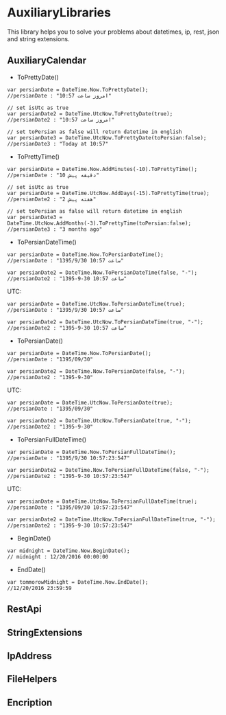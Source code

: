 # AuxiliaryLibraries
This library helps you to solve your problems about datetimes, ip, rest, json and string extensions.
## AuxiliaryCalendar
* ToPrettyDate()
```
var persianDate = DateTime.Now.ToPrettyDate();
//persianDate : "امروز ساعت 10:57"

// set isUtc as true
var persianDate2 = DateTime.UtcNow.ToPrettyDate(true);
//persianDate2 : "امروز ساعت 10:57"

// set toPersian as false will return datetime in english
var persianDate3 = DateTime.UtcNow.ToPrettyDate(toPersian:false);
//persianDate3 : "Today at 10:57"
```

* ToPrettyTime()
```
var persianDate = DateTime.Now.AddMinutes(-10).ToPrettyTime();
//persianDate : "10 دقیقه پیش"

// set isUtc as true
var persianDate = DateTime.UtcNow.AddDays(-15).ToPrettyTime(true);
//persianDate2 : "2 هفته پیش"

// set toPersian as false will return datetime in english
var persianDate3 = DateTime.UtcNow.AddMonths(-3).ToPrettyTime(toPersian:false);
//persianDate3 : "3 months ago"
```

* ToPersianDateTime()
```
var persianDate = DateTime.Now.ToPersianDateTime();
//persianDate : "1395/9/30 ساعت 10:57"

var persianDate2 = DateTime.Now.ToPersianDateTime(false, "-");
//persianDate2 : "1395-9-30 ساعت 10:57"
```
UTC:
```
var persianDate = DateTime.UtcNow.ToPersianDateTime(true);
//persianDate : "1395/9/30 ساعت 10:57"

var persianDate2 = DateTime.UtcNow.ToPersianDateTime(true, "-");
//persianDate2 : "1395-9-30 ساعت 10:57"
```

* ToPersianDate()
```
var persianDate = DateTime.Now.ToPersianDate();
//persianDate : "1395/09/30"

var persianDate2 = DateTime.Now.ToPersianDate(false, "-");
//persianDate2 : "1395-9-30"
```
UTC:
```
var persianDate = DateTime.UtcNow.ToPersianDate(true);
//persianDate : "1395/09/30"

var persianDate2 = DateTime.UtcNow.ToPersianDate(true, "-");
//persianDate2 : "1395-9-30"
```

* ToPersianFullDateTime()
```
var persianDate = DateTime.Now.ToPersianFullDateTime();
//persianDate : "1395/9/30 10:57:23:547"

var persianDate2 = DateTime.Now.ToPersianFullDateTime(false, "-");
//persianDate2 : "1395-9-30 10:57:23:547"
```
UTC:
```
var persianDate = DateTime.UtcNow.ToPersianFullDateTime(true);
//persianDate : "1395/09/30 10:57:23:547"

var persianDate2 = DateTime.UtcNow.ToPersianFullDateTime(true, "-");
//persianDate2 : "1395-9-30 10:57:23:547"
```

* BeginDate()
```
var midnight = DateTime.Now.BeginDate();
// midnight : 12/20/2016 00:00:00
```

* EndDate()
```
var tommorowMidnight = DateTime.Now.EndDate();
//12/20/2016 23:59:59
```


## RestApi

## StringExtensions

## IpAddress

## FileHelpers

## Encription